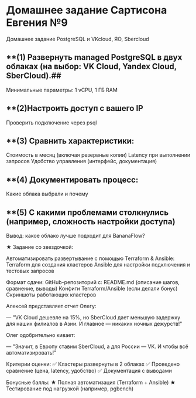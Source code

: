 # Домашнее задание Сартисона Евгения №9
Домашнее задание
PostgreSQL и VKcloud, ЯО, Sbercloud

## **(1) Развернуть managed PostgreSQL в двух облаках (на выбор: VK Cloud, Yandex Cloud, SberCloud).##
Минимальные параметры: 1 vCPU, 1 ГБ RAM


## **(2)Настроить доступ с вашего IP ##
Проверить подключение через psql


## **(3) Сравнить характеристики: ##
Стоимость в месяц (включая резервные копии)
Latency при выполнении запросов
Удобство управления (интерфейс, документация)

## **(4) Документировать процесс: ##
Какие облака выбрали и почему


## **(5) С какими проблемами столкнулись (например, сложность настройки доступа) ##
Вывод: какое облако лучше подходит для BananaFlow?




★ Задание со звездочкой:

Автоматизировать развертывание с помощью Terraform & Ansible:
Terraform для создания кластеров
Ansible для настройки подключения и тестовых запросов

Формат сдачи:
GitHub-репозиторий с:
README.md (описание шагов, сравнение, выводы)
Конфиги Terraform/Ansible (если делали бонус)
Скриншоты работающих кластеров

Алексей представляет отчет Олегу:

— "VK Cloud дешевле на 15%, но SberCloud дает меньшую задержку для наших филиалов в Азии. И главное — никаких ночных дежурств!"

Олег одобрительно кивает:

— "Значит, в Европу ставим SberCloud, а для России — VK. И чтобы всё автоматизировать!"


Критерии оценки:
✅ Кластеры развернуты в 2 облаках
✅ Проведено сравнение (цена, latency, удобство)
✅ Документация с выводами

Бонусные баллы:
★ Полная автоматизация (Terraform + Ansible)
★ Тестирование под нагрузкой (например, pgbench)
